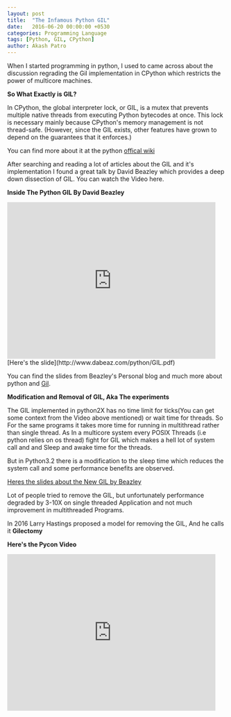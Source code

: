 ```yaml
---
layout: post
title:  "The Infamous Python GIL"
date:   2016-06-20 00:00:00 +0530
categories: Programming Language
tags: [Python, GIL, CPython]
author: Akash Patro
---
```


When I started programming in python, I used to came across about the discussion regrading the Gil implementation in CPython which restricts the power of multicore machines. 

**So What Exactly is GIL?**

In CPython, the global interpreter lock, or GIL, is a mutex that prevents multiple native threads from executing Python bytecodes at once. This lock is necessary mainly because CPython's memory management is not thread-safe. (However, since the GIL exists, other features have grown to depend on the guarantees that it enforces.)

You can find more about it at the python [offical wiki](https://wiki.python.org/moin/GlobalInterpreterLock)


After searching and reading a lot of articles about the GIL and it's implementation I found a great talk by David Beazley which provides a deep down dissection of GIL. 
You can watch the Video here.

**Inside The Python GIL By David Beazley**
<br>
<iframe width="480" height="360" src="https://www.youtube.com/embed/ph374fJqFPE" frameborder="0" allowfullscreen></iframe>
<br>
[Here's the slide](http://www.dabeaz.com/python/GIL.pdf)

You can find the slides from Beazley's Personal blog and much more about python and [Gil](http://www.dabeaz.com/GIL/).

**Modification and Removal of GIL, Aka The experiments**

The GIL implemented in python2X has no time limit for ticks(You can get some context from the Video above mentioned) or wait time for threads. So For the same programs it takes more time for running in multithread rather than single thread. As In a multicore system every POSIX Threads (i.e python relies on os thread) fight for GIL which makes a  hell lot of system call and and Sleep and awake time for the threads.

But in Python3.2 there is a modification to the sleep time which reduces the system call and some performance benefits are observed.

[Heres the slides about the New GIL by Beazley](http://www.dabeaz.com/python/NewGIL.pdf)

Lot of people tried to remove the GIL, but unfortunately performance degraded by 3-10X on single threaded Application and not much improvement in multithreaded Programs.

In 2016 Larry Hastings proposed a model for removing the GIL, And he calls it **Gilectomy**

**Here's the Pycon Video**
<br>
<iframe width="480" height="360" src="https://www.youtube.com/embed/P3AyI_u66Bw" frameborder="0" allowfullscreen></iframe>
  
<script>
  (function(i,s,o,g,r,a,m){i['GoogleAnalyticsObject']=r;i[r]=i[r]||function(){
  (i[r].q=i[r].q||[]).push(arguments)},i[r].l=1*new Date();a=s.createElement(o),
  m=s.getElementsByTagName(o)[0];a.async=1;a.src=g;m.parentNode.insertBefore(a,m)
  })(window,document,'script','https://www.google-analytics.com/analytics.js','ga');

  ga('create', 'UA-42894049-2', 'auto');
  ga('send', 'pageview', location.pathname);

</script>

